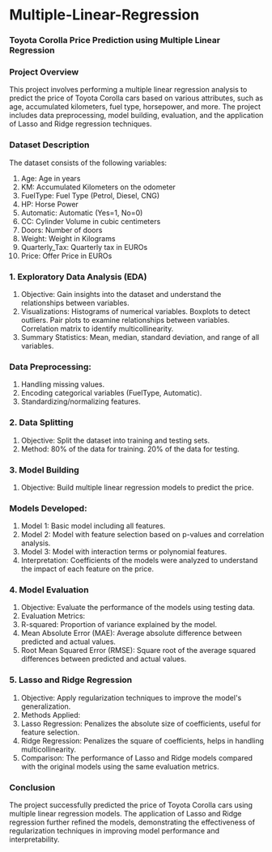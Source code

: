 # Multiple-Linear-Regression
### Toyota Corolla Price Prediction using Multiple Linear Regression
### Project Overview
This project involves performing a multiple linear regression analysis to predict the price of Toyota Corolla cars based on various attributes, such as age, accumulated kilometers, fuel type, horsepower, and more. The project includes data preprocessing, model building, evaluation, and the application of Lasso and Ridge regression techniques.

### Dataset Description
The dataset consists of the following variables:

1. Age: Age in years
2. KM: Accumulated Kilometers on the odometer
3. FuelType: Fuel Type (Petrol, Diesel, CNG)
4. HP: Horse Power
5. Automatic: Automatic (Yes=1, No=0)
6. CC: Cylinder Volume in cubic centimeters
7. Doors: Number of doors
8. Weight: Weight in Kilograms
9. Quarterly_Tax: Quarterly tax in EUROs
10. Price: Offer Price in EUROs
### 1. Exploratory Data Analysis (EDA)
1. Objective: Gain insights into the dataset and understand the relationships between variables.
2. Visualizations:
Histograms of numerical variables.
Boxplots to detect outliers.
Pair plots to examine relationships between variables.
Correlation matrix to identify multicollinearity.
3. Summary Statistics: Mean, median, standard deviation, and range of all variables.
### Data Preprocessing:
1. Handling missing values.
2. Encoding categorical variables (FuelType, Automatic).
3. Standardizing/normalizing features.
### 2. Data Splitting
1. Objective: Split the dataset into training and testing sets.
2. Method:
80% of the data for training.
20% of the data for testing.
### 3. Model Building
1. Objective: Build multiple linear regression models to predict the price.
### Models Developed:
1. Model 1: Basic model including all features.
2. Model 2: Model with feature selection based on p-values and correlation analysis.
3. Model 3: Model with interaction terms or polynomial features.
4. Interpretation: Coefficients of the models were analyzed to understand the impact of each feature on the price.
### 4. Model Evaluation
1. Objective: Evaluate the performance of the models using testing data.
2. Evaluation Metrics:
3. R-squared: Proportion of variance explained by the model.
4. Mean Absolute Error (MAE): Average absolute difference between predicted and actual values.
5. Root Mean Squared Error (RMSE): Square root of the average squared differences between predicted and actual values.
### 5. Lasso and Ridge Regression
1. Objective: Apply regularization techniques to improve the model's generalization.
2. Methods Applied:
1. Lasso Regression: Penalizes the absolute size of coefficients, useful for feature selection.
2. Ridge Regression: Penalizes the square of coefficients, helps in handling multicollinearity.
3. Comparison: The performance of Lasso and Ridge models compared with the original models using the same evaluation metrics.
### Conclusion
The project successfully predicted the price of Toyota Corolla cars using multiple linear regression models. The application of Lasso and Ridge regression further refined the models, demonstrating the effectiveness of regularization techniques in improving model performance and interpretability.



